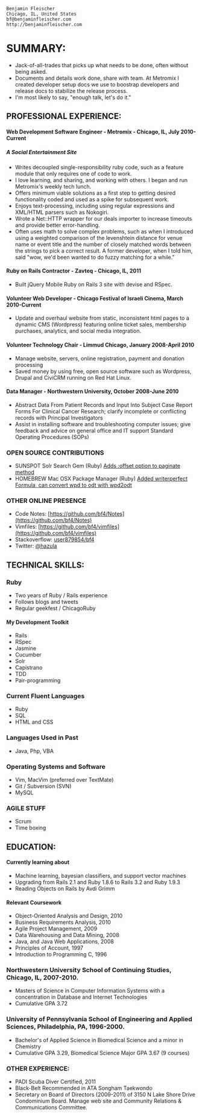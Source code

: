     Benjamin Fleischer
    Chicago, IL, United States
    bf@benjaminfleischer.com
    http://benjaminfleischer.com


SUMMARY:
============

* Jack-of-all-trades that picks up what needs to be done, often without being asked.
* Documents and details work done, share with team.  At Metromix I created developer setup docs we use to boostrap developers and release docs to stabilize the release process.
* I'm most likely to say, "enough talk, let's do it."

## PROFESSIONAL EXPERIENCE:

#### Web Development Software Engineer - Metromix - Chicago, IL, July 2010-Current
##### A Social Entertainment Site
* Writes decoupled single-responsibility ruby code, such as a feature module that only requires one of code to work.
* I love learning, and sharing, and working with others.  I began and run Metromix's weekly tech lunch.
* Offers minimum viable solutions as a first step to getting desired functionality coded and used as a spike for subsequent work.
* Enjoys text-processing, including using regular expressions and XML/HTML parsers such as Nokogiri.
* Wrote a Net::HTTP wrapper for our deals importer to increase timeouts and provide better error-handling.
* Often uses math to solve complex problems, such as when I introduced using a weighted comparison of the levenshtein distance for venue name or event title and the number of closely matched words between the strings to pick a correct result. A former developer, when I told him, said "wow, we'd been wanted to do fuzzy matching for a while."

#### Ruby on Rails Contractor - Zavteq - Chicago, IL, 2011
* Built jQuery Mobile Ruby on Rails 3 site with devise and RSpec.

#### Volunteer Web Developer - Chicago Festival of Israeli Cinema, March 2010-Current
* Update and overhaul website from static, inconsistent html pages to a dynamic CMS (Wordpress) featuring online ticket sales, membership purchases, analytics, and social media integration.

#### Volunteer Technology Chair - Limmud Chicago, January 2008-April 2010
* Manage website, servers, online registration, payment and donation processing
* Saved money by using free, open source software such as Wordpress, Drupal and CiviCRM running on Red Hat Linux.

#### Data Manager - Northwestern University, October 2008-June 2010
* Abstract Data From Patient Records and Input Into Subject Case Report Forms For Clinical Cancer Research; clarify incomplete or conflicting records with Principal Investigators
* Assist in installing software and troubleshooting computer issues; give feedback and advice on general office and IT support Standard Operating Procedures (SOPs)

### OPEN SOURCE CONTRIBUTIONS

* SUNSPOT Solr Search Gem (Ruby) [Adds :offset option to paginate method](https://github.com/sunspot/sunspot/commit/2a99fd395a49f4137fd4d2ced0610367ecabf4fe)
* HOMEBREW Mac OSX Package Manager (Ruby) [Added writerperfect Formula, can convert wpd to odt with wpd2odt](https://github.com/mxcl/homebrew/pull/4917)

### OTHER ONLINE PRESENCE

* Code Notes:  [https://github.com/bf4/Notes](https://github.com/bf4/Notes)
* Vimfiles: [https://github.com/bf4/vimfiles](https://github.com/bf4/vimfiles)
* Stackoverflow: [user879854/bf4](http://stackoverflow.com/users/879854/bf4)
* Twitter: [@hazula](https://twitter.com/#!/hazula)

## TECHNICAL SKILLS:
### Ruby
* Two years of Ruby / Rails experience
* Follows blogs and tweets
* Regular geekfest / ChicagoRuby

#### My Development Toolkit
* Rails
* RSpec
* Jasmine
* Cucumber
* Solr
* Capistrano
* TDD
* Pair-programming

### Current Fluent Languages
* Ruby
* SQL
* HTML and CSS

### Languages Used in Past
* Java, Php, VBA

### Operating Systems and Software
* Vim, MacVim (preferred over TextMate)
* Git / Subversion (SVN)
* MySQL

### AGILE STUFF
* Scrum
* Time boxing

## EDUCATION:

#### Currently learning about
* Machine learning, bayesian classifiers, and support vector machines
* Upgrading from Rails 2.1 and Ruby 1.8.6 to Rails 3.2 and Ruby 1.9.3
* Reading Objects on Rails by Avdi Grimm

#### Relevant Coursework
* Object-Oriented Analysis and Design, 2010
* Business Requirements Analysis, 2010
* Agile Project Management, 2009
* Data Warehousing and Data Mining, 2008
* Java, and Java Web Applications, 2008
* Principles of Account, 1997
* Introduction to Programming C, 1996

### Northwestern University School of Continuing Studies, Chicago, IL, 2007-2010.
* Masters of Science in Computer Information Systems with a concentration in Database and Internet Technologies
* Cumulative GPA 3.72

### University of Pennsylvania School of Engineering and Applied Sciences, Philadelphia, PA, 1996-2000.
* Bachelor's of Applied Science in Biomedical Science and a minor in Chemistry
* Cumulative GPA 3.29, Biomedical Science Major GPA 3.67 (9 courses)

### OTHER EXPERIENCE:
* PADI Scuba Diver Certified, 2011
* Black-Belt Recommended in ATA Songham Taekwondo
* Secretary on Board of Directors (2009-2011) of 3150 N Lake Shore Drive Condominium Board.  Manage web site and Community Relations & Communications Committee.